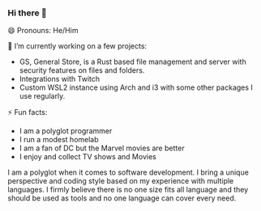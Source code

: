 ### Hi there 👋
😄 Pronouns: He/Him

🔭 I’m currently working on a few projects:
- GS, General Store, is a Rust based file management and server with security features on files and folders.
- Integrations with Twitch
- Custom WSL2 instance using Arch and i3 with some other packages I use regularly.

⚡ Fun facts:
- I am a polyglot programmer
- I run a modest homelab
- I am a fan of DC but the Marvel movies are better
- I enjoy and collect TV shows and Movies

I am a polyglot when it comes to software development. I bring a unique perspective and coding style based on my experience with multiple languages. I firmly believe there is no one size fits all language and they should be used as tools and no one language can cover every need. 

<!--
**Kenttleton/Kenttleton** is a ✨ _special_ ✨ repository because its `README.md` (this file) appears on your GitHub profile.

Here are some ideas to get you started:

- 🔭 I’m currently working on ...
- 🌱 I’m currently learning ...
- 👯 I’m looking to collaborate on ...
- 🤔 I’m looking for help with ...
- 💬 Ask me about ...
- 📫 How to reach me: ...
- 😄 Pronouns: ...
- ⚡ Fun fact: ...
-->
